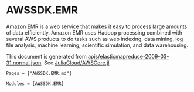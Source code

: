 # AWSSDK.EMR

Amazon EMR is a web service that makes it easy to process large amounts of data efficiently. Amazon EMR uses Hadoop processing combined with several AWS products to do tasks such as web indexing, data mining, log file analysis, machine learning, scientific simulation, and data warehousing.

This document is generated from
[apis/elasticmapreduce-2009-03-31.normal.json](https://github.com/aws/aws-sdk-js/blob/master/apis/elasticmapreduce-2009-03-31.normal.json).
See [JuliaCloud/AWSCore.jl](https://github.com/JuliaCloud/AWSCore.jl).

```@index
Pages = ["AWSSDK.EMR.md"]
```

```@autodocs
Modules = [AWSSDK.EMR]
```
